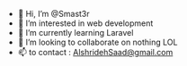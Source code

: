 - 👋 Hi, I’m @Smast3r
- 👀 I’m interested in web development
- 🌱 I’m currently learning Laravel
- 💞️ I’m looking to collaborate on nothing LOL 
- 📫 to contact : AlshridehSaad@gmail.com

<!---
this is just my files while learning. 
--->
